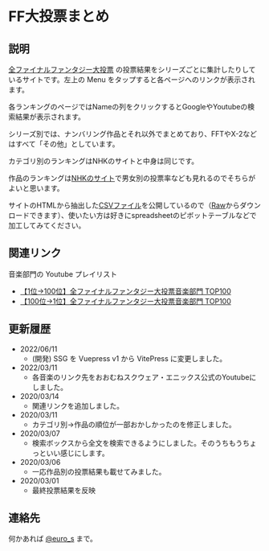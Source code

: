 # FF大投票まとめ

## 説明

[全ファイナルファンタジー大投票](https://www.nhk.or.jp/anime/ff/) の投票結果をシリーズごとに集計したりしているサイトです。左上の Menu をタップすると各ページへのリンクが表示されます。

各ランキングのページではNameの列をクリックするとGoogleやYoutubeの検索結果が表示されます。

シリーズ別では、ナンバリング作品とそれ以外でまとめており、FFTやX-2などはすべて「その他」としています。

カテゴリ別のランキングはNHKのサイトと中身は同じです。

作品のランキングは[NHKのサイト](https://www.nhk.or.jp/anime/ff/ranking/?cat=series)で男女別の投票率なども見れるのでそちらがよいと思います。

サイトのHTMLから抽出した[CSVファイル](https://github.com/y-moriya/ffvote/blob/master/scripts/ranking.csv)を公開しているので（[Raw](https://raw.githubusercontent.com/y-moriya/ffvote/master/scripts/ranking.csv)からダウンロードできます）、使いたい方は好きにspreadsheetのピボットテーブルなどで加工してみてください。

## 関連リンク

音楽部門の Youtube プレイリスト

- [【1位→100位】全ファイナルファンタジー大投票音楽部門 TOP100](https://www.youtube.com/playlist?list=PLrcKLEcMQ1a2nTLgaWN9zeiWhK6jEOPf_)
- [【100位→1位】全ファイナルファンタジー大投票音楽部門 TOP100](https://www.youtube.com/playlist?list=PLrcKLEcMQ1a13QSDw46h0tXgHfcK1hB5A)

## 更新履歴

- 2022/06/11
  - (開発) SSG を Vuepress v1 から VitePress に変更しました。
- 2022/03/11
  - 各音楽のリンク先をおおむねスクウェア・エニックス公式のYoutubeにしました。
- 2020/03/14
  - 関連リンクを追加しました。
- 2020/03/11
  - カテゴリ別->作品の順位が一部おかしかったのを修正しました。
- 2020/03/07
  - 検索ボックスから全文を検索できるようにしました。そのうちもうちょっといい感じにします。
- 2020/03/06
  - 一応作品別の投票結果も載せてみました。
- 2020/03/01
  - 最終投票結果を反映

## 連絡先

何かあれば [@euro_s](https://twitter.com/euro_s) まで。
